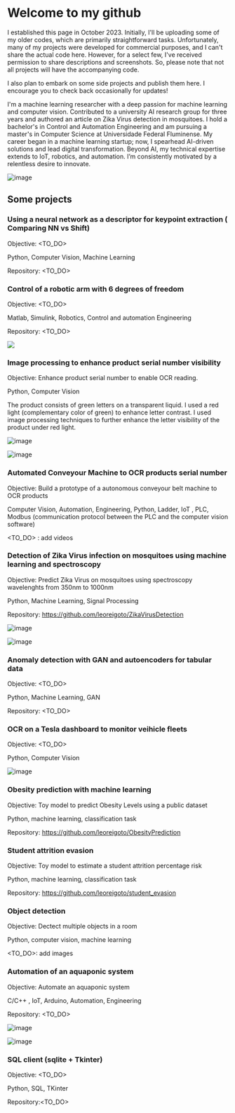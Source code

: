 # Welcome to my github
I established this page in October 2023. Initially, I'll be uploading some of my older codes, which are primarily straightforward tasks. Unfortunately, many of my projects were developed for commercial purposes, and I can't share the actual code here. However, for a select few, I've received permission to share descriptions and screenshots. So, please note that not all projects will have the accompanying code.

I also plan to embark on some side projects and publish them here. I encourage you to check back occasionally for updates!

I'm a machine learning researcher with a deep passion for machine learning and computer vision. Contributed
to a university AI research group for three years and authored an article on Zika Virus detection in
mosquitoes. I hold a bachelor's in Control and Automation Engineering and am pursuing a master's in
Computer Science at Universidade Federal Fluminense. My career began in a machine learning startup;
now, I spearhead AI-driven solutions and lead digital transformation. Beyond AI, my technical expertise
extends to IoT, robotics, and automation. I’m consistently motivated by a relentless desire to innovate.

![image](https://github.com/leoreigoto/leoreigoto.github.io/assets/48571786/5b181360-0294-4fdf-9dd2-c68f01ce184d)

## Some projects

### Using a neural network as a descriptor for keypoint extraction ( Comparing NN vs Shift)
Objective: <TO_DO>

Python, Computer Vision, Machine Learning

Repository: <TO_DO>

### Control of a robotic arm with 6 degrees of freedom
Objective: <TO_DO>

Matlab, Simulink, Robotics, Control and automation Engineering

Repository: <TO_DO>

![](https://github.com/leoreigoto/leoreigoto.github.io/blob/main/Robot_Arm.gif)

### Image processing to enhance product serial number visibility 
Objective: Enhance product serial number to enable OCR reading.

Python, Computer Vision

The product consists of green letters on a transparent liquid. I used a red light (complementary color of green) to enhance letter contrast.
I used image processing techniques to further enhance the letter visibility of the product under red light.

![image](https://github.com/leoreigoto/leoreigoto.github.io/assets/48571786/e9980faf-5bda-432d-a30c-c8b85bf7bf3f)


![image](https://github.com/leoreigoto/leoreigoto.github.io/assets/48571786/453c9ad5-174e-4fd8-85df-63a69d20d01b)



### Automated Conveyour Machine to OCR products serial number
Objective: Build a prototype of a autonomous conveyour belt machine to OCR products

Computer Vision, Automation, Engineering, Python, Ladder, IoT , PLC, Modbus (communication protocol between the PLC and the computer vision software)

<TO_DO> : add videos


### Detection of Zika Virus infection on mosquitoes using machine learning and spectroscopy
Objective: Predict Zika Virus on mosquitoes using spectroscopy wavelenghts from 350nm to 1000nm

Python, Machine Learning, Signal Processing

Repository: https://github.com/leoreigoto/ZikaVirusDetection

![image](https://github.com/leoreigoto/leoreigoto.github.io/assets/48571786/a378a2af-7fed-416c-ba73-1579ff736d0c)

![image](https://github.com/leoreigoto/leoreigoto.github.io/assets/48571786/764bfe7c-0de1-4690-8aa2-a996bb3da6d8)



### Anomaly detection with GAN and autoencoders for tabular data
Objective: <TO_DO>

Python, Machine Learning, GAN

Repository: <TO_DO>

### OCR on a Tesla dashboard to monitor veihicle fleets
Objective: <TO_DO>

Python, Computer Vision

![image](https://github.com/leoreigoto/leoreigoto.github.io/assets/48571786/f580dab0-7aff-45b9-ab27-4f30b02da133)

### Obesity prediction with machine learning
Objective: Toy model to predict Obesity Levels using a public dataset

Python, machine learning, classification task

Repository: https://github.com/leoreigoto/ObesityPrediction

### Student attrition evasion 
Objective: Toy model to estimate a student attrition percentage risk

Python, machine learning, classification task

Repository: https://github.com/leoreigoto/student_evasion


### Object detection
Objective: Dectect multiple objects in a room

Python, computer vision, machine learning

<TO_DO>: add images 

### Automation of an aquaponic system
Objective: Automate an aquaponic system

C/C++ , IoT, Arduino, Automation, Engineering

Repository: <TO_DO>

![image](https://github.com/leoreigoto/leoreigoto.github.io/assets/48571786/4b2fc07e-a0b4-48c9-8f27-02b97eaa050f)

![image](https://github.com/leoreigoto/leoreigoto.github.io/assets/48571786/9f2ea1d6-e177-4228-8eb0-1088f54bfe4f)



### SQL client (sqlite + Tkinter)
Objective: <TO_DO>

Python, SQL, TKinter

Repository:<TO_DO>


